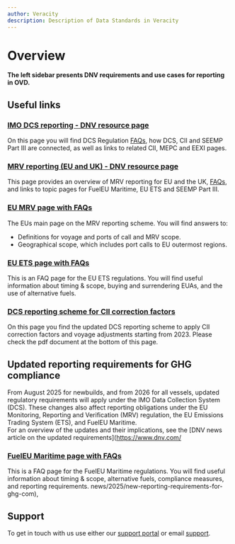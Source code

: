 ```yaml
---
author: Veracity
description: Description of Data Standards in Veracity
---
```


# Overview

**The left sidebar presents DNV requirements and use cases for reporting in OVD.**

## Useful links 

### <a href ="https://www.dnv.com/maritime/insights/topics/dcs/index.html" target="_blank">IMO DCS reporting - DNV resource page</a>
On this page you will find DCS Regulation [FAQs](https://www.dnv.com/maritime/insights/topics/dcs/FAQs-IMO-DCS.html), how DCS, CII and SEEMP Part III are connected, as well as links to related CII, MEPC and EEXI pages. 

### [MRV reporting (EU and UK) - DNV resource page](https://www.dnv.com/maritime/insights/topics/mrv/index.html) 
This page provides an overview of MRV reporting for EU and the UK, [FAQs](https://www.dnv.com/maritime/insights/topics/mrv/FAQs-EU-MRV.html), and links to topic pages for FuelEU Maritime, EU ETS and SEEMP Part III. 

### [EU MRV page with FAQs](https://climate.ec.europa.eu/eu-action/transport/reducing-emissions-shipping-sector/faq-monitoring-reporting-and-verification-maritime-transport-emissions_en) 
The EUs main page on the MRV reporting scheme. You will find answers to: 
- Definitions for voyage and ports of call and MRV scope. 
- Geographical scope, which includes port calls to EU outermost regions. 

### [EU ETS page with FAQs](https://climate.ec.europa.eu/eu-action/transport/reducing-emissions-shipping-sector/faq-maritime-transport-eu-emissions-trading-system-ets_en) 
This is an FAQ page for the EU ETS regulations. You will find useful information about timing & scope, buying and surrendering EUAs, and the use of alternative fuels.

### [DCS reporting scheme for CII correction factors](https://www.dnv.com/news/new-dcs-reporting-scheme-for-cii-correction-factors-and-out-of-scope-activities-for-mrv-230345/) 
On this page you find the updated DCS reporting scheme to apply CII correction factors and voyage adjustments starting from 2023.
Please check the pdf document at the bottom of this page.

## Updated reporting requirements for GHG compliance
From August 2025 for newbuilds, and from 2026 for all vessels, updated regulatory requirements will apply under the IMO Data Collection System (DCS). These changes also affect reporting obligations under the EU Monitoring, Reporting and Verification (MRV) regulation, the EU Emissions Trading System (ETS), and FuelEU Maritime.  
For an overview of the updates and their implications, see the [DNV news article on the updated requirements](https://www.dnv.com/

### [FuelEU Maritime page with FAQs](https://www.dnv.com/maritime/insights/topics/fueleu-maritime/faq/) 
This is a FAQ page for the FuelEU Maritime regulations. You will find useful information about timing & scope, alternative fuels, compliance measures, and reporting requirements.
news/2025/new-reporting-requirements-for-ghg-com),

## Support
To get in touch with us use either our [support portal](https://support.veracity.com/) or email [support](mailto:support@veracity.com?subject=OVD).
